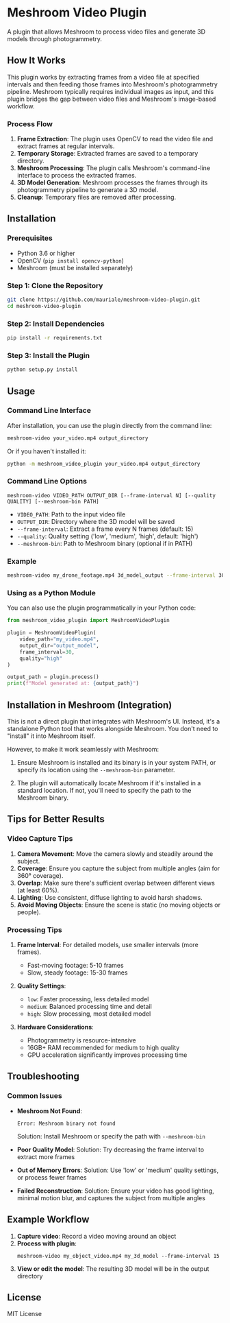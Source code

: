 # Meshroom Video Plugin

A plugin that allows Meshroom to process video files and generate 3D models through photogrammetry.

## How It Works

This plugin works by extracting frames from a video file at specified intervals and then feeding those frames into Meshroom's photogrammetry pipeline. Meshroom typically requires individual images as input, and this plugin bridges the gap between video files and Meshroom's image-based workflow.

### Process Flow

1. **Frame Extraction**: The plugin uses OpenCV to read the video file and extract frames at regular intervals.
2. **Temporary Storage**: Extracted frames are saved to a temporary directory.
3. **Meshroom Processing**: The plugin calls Meshroom's command-line interface to process the extracted frames.
4. **3D Model Generation**: Meshroom processes the frames through its photogrammetry pipeline to generate a 3D model.
5. **Cleanup**: Temporary files are removed after processing.

## Installation

### Prerequisites

- Python 3.6 or higher
- OpenCV (`pip install opencv-python`)
- Meshroom (must be installed separately)

### Step 1: Clone the Repository

```bash
git clone https://github.com/mauriale/meshroom-video-plugin.git
cd meshroom-video-plugin
```

### Step 2: Install Dependencies

```bash
pip install -r requirements.txt
```

### Step 3: Install the Plugin

```bash
python setup.py install
```

## Usage

### Command Line Interface

After installation, you can use the plugin directly from the command line:

```bash
meshroom-video your_video.mp4 output_directory
```

Or if you haven't installed it:

```bash
python -m meshroom_video_plugin your_video.mp4 output_directory
```

### Command Line Options

```
meshroom-video VIDEO_PATH OUTPUT_DIR [--frame-interval N] [--quality QUALITY] [--meshroom-bin PATH]
```

- `VIDEO_PATH`: Path to the input video file
- `OUTPUT_DIR`: Directory where the 3D model will be saved
- `--frame-interval`: Extract a frame every N frames (default: 15)
- `--quality`: Quality setting ('low', 'medium', 'high', default: 'high')
- `--meshroom-bin`: Path to Meshroom binary (optional if in PATH)

### Example

```bash
meshroom-video my_drone_footage.mp4 3d_model_output --frame-interval 30 --quality medium
```

### Using as a Python Module

You can also use the plugin programmatically in your Python code:

```python
from meshroom_video_plugin import MeshroomVideoPlugin

plugin = MeshroomVideoPlugin(
    video_path="my_video.mp4",
    output_dir="output_model",
    frame_interval=30,
    quality="high"
)

output_path = plugin.process()
print(f"Model generated at: {output_path}")
```

## Installation in Meshroom (Integration)

This is not a direct plugin that integrates with Meshroom's UI. Instead, it's a standalone Python tool that works alongside Meshroom. You don't need to "install" it into Meshroom itself.

However, to make it work seamlessly with Meshroom:

1. Ensure Meshroom is installed and its binary is in your system PATH, or specify its location using the `--meshroom-bin` parameter.

2. The plugin will automatically locate Meshroom if it's installed in a standard location. If not, you'll need to specify the path to the Meshroom binary.

## Tips for Better Results

### Video Capture Tips

1. **Camera Movement**: Move the camera slowly and steadily around the subject.
2. **Coverage**: Ensure you capture the subject from multiple angles (aim for 360° coverage).
3. **Overlap**: Make sure there's sufficient overlap between different views (at least 60%).
4. **Lighting**: Use consistent, diffuse lighting to avoid harsh shadows.
5. **Avoid Moving Objects**: Ensure the scene is static (no moving objects or people).

### Processing Tips

1. **Frame Interval**: For detailed models, use smaller intervals (more frames).
   - Fast-moving footage: 5-10 frames
   - Slow, steady footage: 15-30 frames

2. **Quality Settings**:
   - `low`: Faster processing, less detailed model
   - `medium`: Balanced processing time and detail
   - `high`: Slow processing, most detailed model

3. **Hardware Considerations**:
   - Photogrammetry is resource-intensive
   - 16GB+ RAM recommended for medium to high quality
   - GPU acceleration significantly improves processing time

## Troubleshooting

### Common Issues

- **Meshroom Not Found**: 
  ```
  Error: Meshroom binary not found
  ```
  Solution: Install Meshroom or specify the path with `--meshroom-bin`

- **Poor Quality Model**:
  Solution: Try decreasing the frame interval to extract more frames

- **Out of Memory Errors**:
  Solution: Use 'low' or 'medium' quality settings, or process fewer frames

- **Failed Reconstruction**:
  Solution: Ensure your video has good lighting, minimal motion blur, and captures the subject from multiple angles

## Example Workflow

1. **Capture video**: Record a video moving around an object
2. **Process with plugin**: 
   ```
   meshroom-video my_object_video.mp4 my_3d_model --frame-interval 15
   ```
3. **View or edit the model**: The resulting 3D model will be in the output directory

## License

MIT License